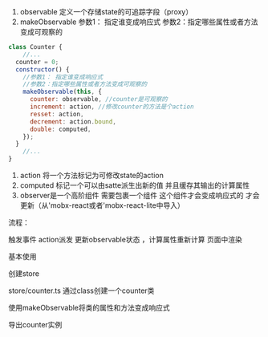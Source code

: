 1. observable 定义一个存储state的可追踪字段（proxy）
2. makeObservable 参数1： 指定谁变成响应式  参数2：指定哪些属性或者方法变成可观察的

```js
class Counter {
    //...
  counter = 0;
  constructor() {
    //参数1： 指定谁变成响应式
    //参数2：指定哪些属性或者方法变成可观察的
    makeObservable(this, {
      counter: observable, //counter是可观察的
      increment: action, //修改counter的方法是个action
      resset: action,
      decrement: action.bound,
      double: computed,
    });
  }
    //...
}
```

1. action 将一个方法标记为可修改state的action
2. computed 标记一个可以由satte派生出新的值 并且缓存其输出的计算属性
3. observer是一个高阶组件  需要包裹一个组件 这个组件才会变成响应式的 才会更新（从'mobx-react或者'mobx-react-lite中导入）



流程：

触发事件  action派发  更新observable状态  ，计算属性重新计算  页面中渲染 

基本使用

创建store

store/counter.ts 通过class创建一个counter类

使用makeObservable将类的属性和方法变成响应式

导出counter实例

